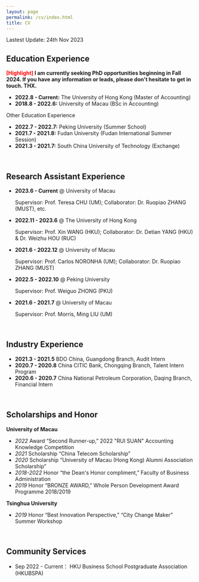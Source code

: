 ```yaml
---
layout: page
permalink: /cv/index.html
title: CV
---
```


Lastest Update: 24th Nov 2023 &nbsp;

## Education Experience

**<font color='red'>[Highlight]</font> I am currently seeking PhD opportunities beginning in Fall 2024. If you have any information or leads, please don't hesitate to get in touch. THX.**

- **2022.8 - Current:** The University of Hong Kong (Master of Accounting)
- **2018.8 - 2022.6:** University of Macau (BSc in Accounting)

Other Education Experience
- **2022.7 - 2022.7:** Peking University (Summer School)
- **2021.7 - 2021.8:** Fudan University (Fudan International Summer Session)
- **2021.3 - 2021.7:** South China University of Technology (Exchange)
<br>

## Research Assistant Experience

- **2023.6 - Current** @ University of Macau
  
  Supervisor: Prof. Teresa CHU (UM); Collaborator: Dr. Ruopiao ZHANG (MUST), etc.
  
- **2022.11 - 2023.6** @ The University of Hong Kong
  
  Supervisor: Prof. Xin WANG (HKU); Collaborator: Dr. Detian YANG (HKU) & Dr. Weizhu HOU (RUC)

- **2021.6 - 2022.12** @ University of Macau
  
  Supervisor: Prof. Carlos NORONHA (UM); Collaborator: Dr. Ruopiao ZHANG (MUST)
  
- **2022.5 - 2022.10** @ Peking University
  
  Supervisor: Prof. Weiguo ZHONG (PKU)

- **2021.6 - 2021.7** @ University of Macau
  
  Supervisor: Prof. Morris, Ming LIU (UM)
<br>

## Industry Experience

- **2021.3 - 2021.5** BDO China, Guangdong Branch, Audit Intern
- **2020.7 - 2020.8** China CITIC Bank, Chongqing Branch, Talent Intern Program
- **2020.6 - 2020.7** China National Petroleum Corporation, Daqing Branch, Financial Intern
<br>

## Scholarships and Honor

**University of Macau**
-   *2022* Award “Second Runner-up,” 2022 "RUI SUAN" Accounting Knowledge Competition
-   *2021* Scholarship “China Telecom Scholarship”
-   *2020* Scholarship “University of Macau (Hong Kong) Alumni Association Scholarship”
-   *2018-2022* Honor “the Dean's Honor compliment,” Faculty of Business Administration
-   *2019* Honor “BRONZE AWARD,” Whole Person Development Award Programme 2018/2019

**Tsinghua University**
-   *2019* Honor “Best Innovation Perspective,” “City Change Maker” Summer Workshop

<br>

## Community Services
- Sep 2022 - Current： HKU Business School Postgraduate Association (HKUBSPA)
<br>
